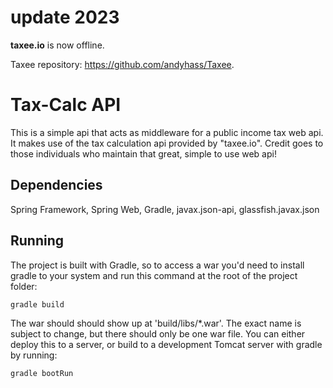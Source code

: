 # update 2023

**taxee.io** is now offline. 

Taxee repository: https://github.com/andyhass/Taxee.



# Tax-Calc API
This is a simple api that acts as middleware for a public income tax web api. It makes use of the tax calculation api provided by "taxee.io". Credit goes to those individuals who maintain that great, simple to use web api!

## Dependencies

Spring Framework, Spring Web, Gradle, javax.json-api, glassfish.javax.json

## Running

The project is built with Gradle, so to access a war you'd need to install gradle to your system and run this command at the root of the project folder:

```
gradle build
```
The war should should show up at 'build/libs/*.war'. The exact name is subject to change, but there should only be one war file.
You can either deploy this to a server, or build to a development Tomcat server with gradle by running:
```
gradle bootRun
```
